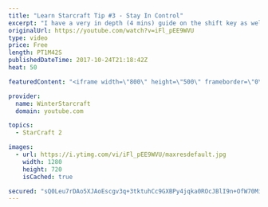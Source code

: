 ```yaml
---
title: "Learn Starcraft Tip #3 - Stay In Control"
excerpt: "I have a very in depth (4 mins) guide on the shift key as well here https://www.youtube.com/watch?v=7x9pHr544oY"
originalUrl: https://youtube.com/watch?v=iFl_pEE9WVU
type: video
price: Free
length: PT1M42S
publishedDateTime: 2017-10-24T21:18:42Z
heat: 50

featuredContent: "<iframe width=\"800\" height=\"500\" frameborder=\"0\" src=\"https://www.youtube.com/embed/iFl_pEE9WVU\" allow=\"accelerometer; autoplay; encrypted-media; gyroscope; picture-in-picture\" allowfullscreen></iframe>"

provider:
  name: WinterStarcraft
  domain: youtube.com

topics:
  - StarCraft 2

images:
  - url: https://i.ytimg.com/vi/iFl_pEE9WVU/maxresdefault.jpg
    width: 1280
    height: 720
    isCached: true

secured: "sQ0Leu7rDAo5XJAoEscgv3q+3tktuhCc9GXBPy4jqka0ROcJBlI9n+OfW70MiO9uRqBnGQxU3EB+yNf6YvhoeU8Bh9JBqykQnq0vfjtLyVDHGRzy4eveAH6fzHd/RwHYnpye9UOTLCQbKjH/gRu96A4zk9eTnlV5gY/GoJBqztYkZksxxu2FNbhxfbcBvUa2Ga0vBxJJQsBwAMXFHftRm1QBNINEabA6O2RfjNehtnvYhpFmTR0NHRf9UM3afKOPZGilQay8k2cYQAK0mutG3nnUGt1BXN0TgZ7DGvtxe490tyWwVZ/u/Gin3TGyJ6H8kDSPz03k5o+fi+LDOpftjhUmaxEZlYb4DNLOc3m2Q6feL0YjgNdYGorNxmrXXukEnYrO3Aal2yPLPFjJItHgEI2XQrdE55SzUwew1PeSYIY=;FppZkOt3a2yFr0kF7bXKDQ=="
---
```


